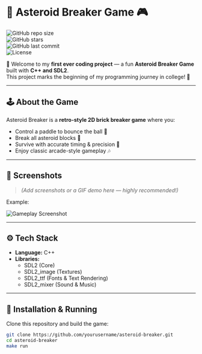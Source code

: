 # 🌌 Asteroid Breaker Game 🎮  

![GitHub repo size](https://img.shields.io/github/repo-size/yourusername/asteroid-breaker?color=blue&logo=github)  
![GitHub stars](https://img.shields.io/github/stars/yourusername/asteroid-breaker?style=social)  
![GitHub last commit](https://img.shields.io/github/last-commit/yourusername/asteroid-breaker?color=green)  
![License](https://img.shields.io/badge/license-MIT-orange)  

🚀 Welcome to my **first ever coding project** — a fun **Asteroid Breaker Game** built with **C++ and SDL2**.  
This project marks the beginning of my programming journey in college! 🎉  

---

## 🕹️ About the Game  
Asteroid Breaker is a **retro-style 2D brick breaker game** where you:  
- Control a paddle to bounce the ball 🏓  
- Break all asteroid blocks 🧱  
- Survive with accurate timing & precision 🎯  
- Enjoy classic arcade-style gameplay 🎶  

---

## 📸 Screenshots  
> *(Add screenshots or a GIF demo here — highly recommended!)*  

Example:  

![Gameplay Screenshot](assets/screenshot.png)  

---

## ⚙️ Tech Stack  
- **Language:** C++  
- **Libraries:**  
  - SDL2 (Core)  
  - SDL2_image (Textures)  
  - SDL2_ttf (Fonts & Text Rendering)  
  - SDL2_mixer (Sound & Music)  

---

## 🚀 Installation & Running  
Clone this repository and build the game:  

```bash
git clone https://github.com/yourusername/asteroid-breaker.git
cd asteroid-breaker
make run

 
